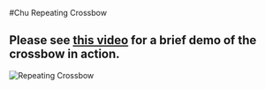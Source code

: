 #Chu Repeating Crossbow
## Please see [this video](https://youtu.be/w5C8iA37Yrc) for a brief demo of the crossbow in action.
![Repeating Crossbow](https://github.com/tkiyohar/Currated-Resume-Gallery/blob/main/3D%20CAD%20Projects/3D%20Printed%20Chu%20Repeating%20Crossbow%20(Inventor)/Images%20and%20videos/IMG_20191019_161738.jpg)
